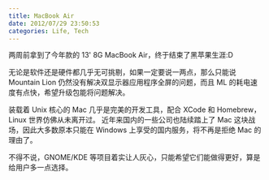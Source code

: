 ```yaml
---
title: MacBook Air
date: 2012/07/29 23:50:53
categories: Life, Tech
---
```

两周前拿到了今年款的 13' 8G MacBook Air，终于结束了黑苹果生涯:D

无论是软件还是硬件都几乎无可挑剔，如果一定要说一两点，那么只能说 Mountain Lion 仍然没有解决双显示器应用程序全屏的问题，而且 ML 的耗电速度有点快，希望升级包能将问题解决。

装载着 Unix 核心的 Mac 几乎是完美的开发工具，配合 XCode 和 Homebrew，Linux 世界仿佛从未离开过。 近年来国内的一些公司也陆续踏上了 Mac 这块战场，因此大多数原本只能在 Windows 上享受的国内服务，将不再是拒绝 Mac 的理由了。

不得不说，GNOME/KDE 等项目着实让人灰心，只能希望它们能做得更好，算是给用户多一点选择。
